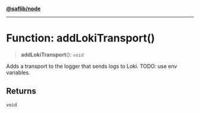 [**@saflib/node**](../index.md)

---

# Function: addLokiTransport()

> **addLokiTransport**(): `void`

Adds a transport to the logger that sends logs to Loki. TODO: use env variables.

## Returns

`void`
